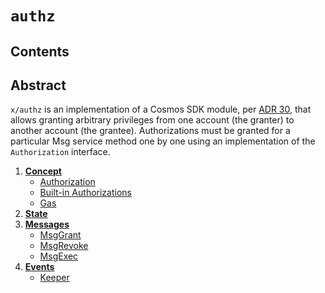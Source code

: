 <!--
order: 0
title: Authz Overview
parent:
  title: "authz"
-->

# `authz`

## Contents

## Abstract

`x/authz` is an implementation of a Cosmos SDK module, per [ADR 30](../../../architecture/adr-030-authz-module.md), that allows
granting arbitrary privileges from one account (the granter) to another account (the grantee). Authorizations must be granted for a particular Msg service method one by one using an implementation of the `Authorization` interface.

1. **[Concept](01_concepts.md)**
    - [Authorization](01_concepts.md#Authorization)
    - [Built-in Authorizations](01_concepts.md#Built-in-Authorization)
    - [Gas](01_concepts.md#gas)
2. **[State](02_state.md)**
3. **[Messages](03_messages.md)**
    - [MsgGrant](03_messages.md#MsgGrant)
    - [MsgRevoke](03_messages.md#MsgRevoke)
    - [MsgExec](03_messages.md#MsgExec)
4. **[Events](04_events.md)**
    - [Keeper](04_events.md#Keeper)
